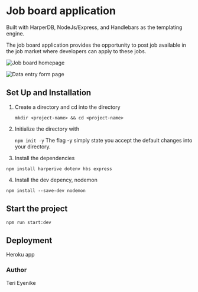 # Job board application 
 Built with HarperDB, NodeJs/Express, and Handlebars as the templating engine.

The job board application provides the opportunity to post job available in the job market where developers can apply to these jobs.

![Job board homepage](https://user-images.githubusercontent.com/25850598/132067722-7808b0c3-274e-4f76-be3c-e88f67a5a106.png)

![Data entry form page](https://user-images.githubusercontent.com/25850598/132067764-658ba251-5018-48ec-ad51-1b3e4e868a19.png)

## Set Up and Installation

1. Create a directory and cd into the directory

   `mkdir <project-name> && cd <project-name>`

2. Initialize the directory with

   `npm init -y`
The flag -y simply state you accept the default changes into your directory.

3. Install the dependencies

`npm install harperive dotenv hbs express`

4. Install the dev depency, nodemon

`npm install --save-dev nodemon`

## Start the project
`npm run start:dev`

## Deployment
Heroku app


### Author
Teri Eyenike
